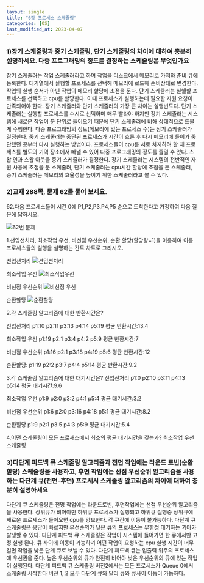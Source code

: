 ```yaml
---
layout: single
title: "6장 프로세스 스케쥴링"
categories: [OS]
last_modified_at: 2023-04-07
---
```


### 1)장기 스케줄링과 중기 스케줄링, 단기 스케줄링의 차이에 대하여 충분히 설명하세요. 다중 프로그래밍의 정도를 결정하는 스케줄링은 무엇인가요
장기 스케줄러는 작업 스케줄러라고 하며 작업을 디스크에서 메모리로 가져와 준비 큐에 등록한다. 대기열에서 실행할 프로세스를 선택해 메모리에 로드해 준비상태로 변경한다. 
작업의 실행 순서가 아닌 작업의 메모리 할당에 초점을 둔다. 단기 스케줄러는 실핼할 프로세스를 선택하고 cpu를 할당한다. 이때 프로세스가 실행하는데 필요한 자원 요청이 만족되어야 한다. 장기 스케줄러와 단기 스케줄러의 가장 큰 차이는 실행빈도다. 단기 스케줄러는 실행할 프로세스를 수시로 선택하며 매무 빨라야 하지만 장기 스케줄러는 시스템에 새로운 작업이 분 단위로 
들어오기 때문에 단기 스케줄러에 비해 상대적으로 드물게 수행한다. 다중 프로그래밍의 정도(메모리에 있는 프로세스 수)는 장기 스케줄러가 결정한다. 
중기 스케줄러는 중단된 프로세스가 시간이 흐른 후 다시 메모리에 들어가 중단했던 곳부터 다시 실행하는 방법이다. 프로세스들이 cpu를 서로 차지하려 할 때 프로세스를 별도의 기억 장소에서 빼낼 수 있어 다중 프로그래밍의 정도를 줄일 수 있다. 스왑 인과 스왑 아웃을 중기 스케줄러가 결정한다.
장기 스케줄러는 시스템의 전반적인 자원 사용에 초점을 둔 스케줄러, 단기 스케줄러는 cpu시간 할당에 초점을 둔 스케줄러, 중기 스케줄러는 메모리의 효율성을 높이기 위한 스케줄러라고 볼 수 있다.


### 2)교재 288쪽, 문제 62를 풀어 보세요.
62.다음 프로세스들이 시간 0에 P1,P2,P3,P4,P5 순으로 도착한다고 가정하여 다음 질문에 답하시오.

![62번 문제](https://user-images.githubusercontent.com/48408195/231655683-b76302f6-f15f-48d5-a8a5-9bf8d6340f70.PNG)


1.선입선처리, 최소작업 우선, 비선점 우선순위, 순환 할당(할당량=1)을 이용하여 이를 프로세스들의 실행을 설명하는 간트 차트로 그리시오.

선입선처리
![선입선처리](https://user-images.githubusercontent.com/48408195/231655719-b17dcd14-5dca-4e12-ae4b-de816dfb53ad.PNG)

최소작업 우선
![최소작업우선](https://user-images.githubusercontent.com/48408195/231655765-01c9fcd5-0d7f-4db5-9dd3-a9536aa36315.PNG)

비선점 우선순위
![비선점 우선](https://user-images.githubusercontent.com/48408195/231655790-0a1a10ae-0e4c-4f93-8e99-8a9d7ff6e0b0.PNG)

순환할당
![순환할당](https://user-images.githubusercontent.com/48408195/231655812-b3b95957-f989-4a3f-af1f-b1d37ddaeb34.PNG)


2.각 스케줄링 알고리즘에 대한 반환시간은?

선입선처리
p1:10 p2:11 p3:13 p4:14 p5:19 평균 반환시간:13.4

최소작업 우선
p1:19 p2:1 p3:4 p4:2 p5:9 평균 반환시간:7

비선점 우선순위
p1:16 p2:1 p3:18 p4:19 p5:6 평균 반환시간:12

순환할당:
p1:19 p2:2 p3:7 p4:4 p5:14 평균 반환시간:9.2

3.각 스케줄링 알고리즘에 대한 대기시간은?
선입선처리
p1:0 p2:10 p3:11 p4:13 p5:14 평균 대기시간:9.6

최소작업 우선
p1:9 p2:0 p3:2 p4:1 p5:4 평균 대기시간:3.2

비선점 우선순위
p1:6 p2:0 p3:16 p4:18 p5:1 평균 대기시간:8.2

순환힐당
p1:9 p2:1 p3:5 p4:3 p5:9 평균 대기시간:5.4


4.어떤 스케줄링이 모든 프로새스에서 최소의 평균 대기시간을 갖는가?
최소작업 우선 스케줄링


### 3)다단계 피드백 큐 스케줄링 알고리즘과 전면 작업에는 라운드 로빈(순환 할당) 스케줄링을 사용하고, 후면 작업에는 선점 우선순위 알고리즘을 사용하는 다단계 큐(전면-후면) 프로세서 스케줄링 알고리즘의 차이에 대하여 충분히 설명하세요
다단계 큐 스케줄링은 전명 작업에는 라운드로빈, 후면작업에는 선점 우선순위 알고리즘을 사용한다. 상위큐가 비어야만 하위큐 프로세스가 실행되고 하위큐 실행중 상위큐에 새로운 프로세스가 들어오면 cpu를 양보한다. 각 큐간에 이동이 불가능하다. 다단계 큐 스케줄링은 응답이 빠르지만 우선순의가 낮은 큐의 프로세스는 무한정 대기하는 기아가 발생할 수 있다. 다단계 피드백 큐 스케줄링은 작업이 시스템에 들어가면 한 큐에서만 고정 실행 된다. 큐 사이에 이동이 가능하며 어떤 작업이 요청하는 cpu 실행 시간이 너무 길면 작업을 낮은 단계 큐로 보낼 수 있다. 다단계 피드백 큐는 입출력 위주의 프로세스에 우선권을 준다. 높은 우선순위의 큐가 완전히 비어야 낮은 우선순위의 큐에 있는 작업이 실행된다. 다단계 피드백 큐 스케줄링 버전2에서는 모든 프로세스가 Queue 0에서 스케줄링 시작한다 버전 1, 2 모두 다단계 큐와 달리 큐와 큐사이 이동이 가능하다.
